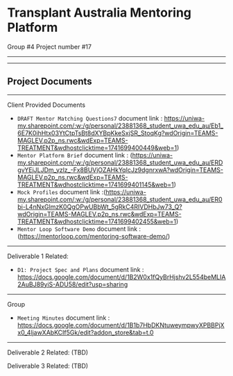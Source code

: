 # Transplant Australia Mentoring Platform
Group #4 Project number #17

----------------------------------------------------------------------------------------------------------------------------------------------------------------
----------------------------------------------------------------------------------------------------------------------------------------------------------------
Project Documents
----------------------------------------------------------------------------------------------------------------------------------------------------------------
----------------------------------------------------------------------------------------------------------------------------------------------------------------

Client Provided Documents

- `DRAFT Mentor Matching Questions7` document link : https://uniwa-my.sharepoint.com/:w:/g/personal/23881368_student_uwa_edu_au/Eb1_6E7K0ihHtx03YtCtpTsBt8dXYBpKkeSxjSR_StoqKg?wdOrigin=TEAMS-MAGLEV.p2p_ns.rwc&wdExp=TEAMS-TREATMENT&wdhostclicktime=1741699400449&web=1)
- `Mentor Platform Brief` document link : (https://uniwa-my.sharepoint.com/:w:/g/personal/23881368_student_uwa_edu_au/ERDgvYEjJLJDm_yzlz_-Fx8BUVjOZAHkYqIcJz9dgnrxwA?wdOrigin=TEAMS-MAGLEV.p2p_ns.rwc&wdExp=TEAMS-TREATMENT&wdhostclicktime=1741699401145&web=1)
- `Mock Profiles` document link :(https://uniwa-my.sharepoint.com/:w:/g/personal/23881368_student_uwa_edu_au/ER0bi-L4nNxGlmzK0QgOPwUBbWt_5gRkC4RIVDHbJw73_Q?wdOrigin=TEAMS-MAGLEV.p2p_ns.rwc&wdExp=TEAMS-TREATMENT&wdhostclicktime=1741699402455&web=1)
- `Mentor Loop Software Demo` document link : (https://mentorloop.com/mentoring-software-demo/)


----------------------------------------------------------------------------------------------------------------------------------------------------------------

Deliverable 1 Related:

- `D1: Project Spec and Plans` document link : https://docs.google.com/document/d/1B2W0x1fQyBrHjshv2L554beMLIA2AuBJ89yiS-ADU58/edit?usp=sharing



----------------------------------------------------------------------------------------------------------------------------------------------------------------

Group 

- `Meeting Minutes` document link : https://docs.google.com/document/d/1B1b7HbDKNtuweympwyXPBBPjXx0_4ljawXAbKCIf5Gk/edit?addon_store&tab=t.0




----------------------------------------------------------------------------------------------------------------------------------------------------------------



Deliverable 2 Related: (TBD)

Deliverable 3 Related: (TBD)

